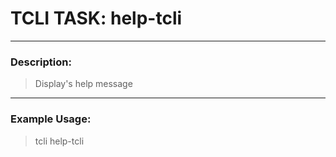 # TCLI TASK: help-tcli

---
### Description:
> Display's help message

---
### Example Usage:
> tcli help-tcli
